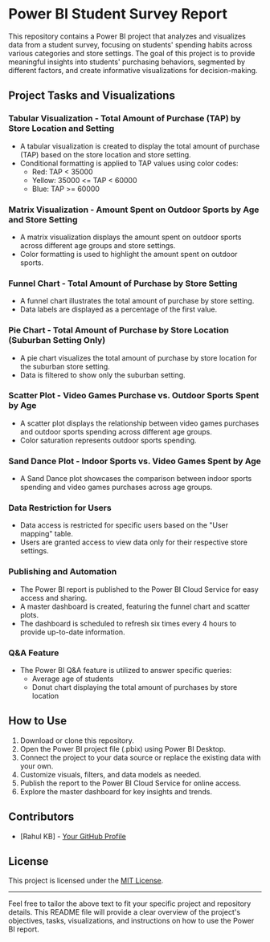 # Power BI Student Survey Report

This repository contains a Power BI project that analyzes and visualizes data from a student survey, focusing on students' spending habits across various categories and store settings. The goal of this project is to provide meaningful insights into students' purchasing behaviors, segmented by different factors, and create informative visualizations for decision-making.

## Project Tasks and Visualizations

### Tabular Visualization - Total Amount of Purchase (TAP) by Store Location and Setting

- A tabular visualization is created to display the total amount of purchase (TAP) based on the store location and store setting.
- Conditional formatting is applied to TAP values using color codes:
  - Red: TAP < 35000
  - Yellow: 35000 <= TAP < 60000
  - Blue: TAP >= 60000

### Matrix Visualization - Amount Spent on Outdoor Sports by Age and Store Setting

- A matrix visualization displays the amount spent on outdoor sports across different age groups and store settings.
- Color formatting is used to highlight the amount spent on outdoor sports.

### Funnel Chart - Total Amount of Purchase by Store Setting

- A funnel chart illustrates the total amount of purchase by store setting.
- Data labels are displayed as a percentage of the first value.

### Pie Chart - Total Amount of Purchase by Store Location (Suburban Setting Only)

- A pie chart visualizes the total amount of purchase by store location for the suburban store setting.
- Data is filtered to show only the suburban setting.

### Scatter Plot - Video Games Purchase vs. Outdoor Sports Spent by Age

- A scatter plot displays the relationship between video games purchases and outdoor sports spending across different age groups.
- Color saturation represents outdoor sports spending.

### Sand Dance Plot - Indoor Sports vs. Video Games Spent by Age

- A Sand Dance plot showcases the comparison between indoor sports spending and video games purchases across age groups.

### Data Restriction for Users

- Data access is restricted for specific users based on the "User mapping" table.
- Users are granted access to view data only for their respective store settings.

### Publishing and Automation

- The Power BI report is published to the Power BI Cloud Service for easy access and sharing.
- A master dashboard is created, featuring the funnel chart and scatter plots.
- The dashboard is scheduled to refresh six times every 4 hours to provide up-to-date information.

### Q&A Feature

- The Power BI Q&A feature is utilized to answer specific queries:
  - Average age of students
  - Donut chart displaying the total amount of purchases by store location

## How to Use

1. Download or clone this repository.
2. Open the Power BI project file (.pbix) using Power BI Desktop.
3. Connect the project to your data source or replace the existing data with your own.
4. Customize visuals, filters, and data models as needed.
5. Publish the report to the Power BI Cloud Service for online access.
6. Explore the master dashboard for key insights and trends.

## Contributors

- [Rahul KB] - [Your GitHub Profile]([https://github.com/yourusername](https://github.com/RahulKB31))

## License

This project is licensed under the [MIT License](LICENSE).

---

Feel free to tailor the above text to fit your specific project and repository details. This README file will provide a clear overview of the project's objectives, tasks, visualizations, and instructions on how to use the Power BI report.
